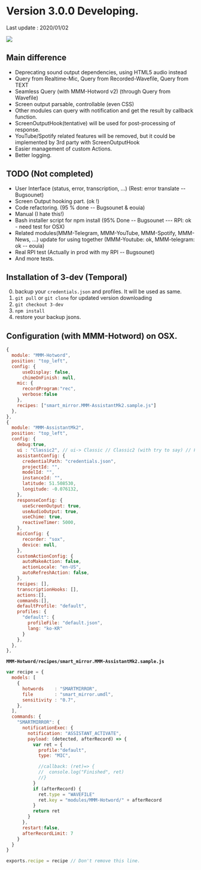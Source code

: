 # Version 3.0.0 Developing.
Last update : 2020/01/02

![](https://raw.githubusercontent.com/eouia/MMM-AssistantMk2/3-dev/resources/AMk2_Small.png)

## Main difference
- Deprecating sound output dependencies, using HTML5 audio instead
- Query from Realtime-Mic, Query from Recorded-Wavefile, Query from TEXT
- Seamless Query (with MMM-Hotword v2) (through Query from Wavefile)
- Screen output parsable, controllable (even CSS)
- Other modules can query with notification and get the result by callback function.
- ScreenOutputHook(tentative) will be used for post-processing of response.
- YouTube/Spotify related features will be removed, but it could be implemented by 3rd party with ScreenOutputHook
- Easier management of custom Actions.
- Better logging.

## TODO (Not completed)
- User Interface (status, error, transcription, ...) (Rest: error translate -- Bugsounet)
- Screen Output hooking part. (ok !)
- Code refactoring. (95 % done -- Bugsounet & eouia)
- Manual (I hate this!)
- Bash installer script for npm install (95% Done -- Bugsounet --- RPI: ok - need test for OSX)
- Related modules(MMM-Telegram, MMM-YouTube, MMM-Spotify, MMM-News, ...) update for using together (MMM-Youtube: ok, MMM-telegram: ok -- eouia)
- Real RPI test (Actually in prod with my RPI -- Bugsounet)
- And more tests.


## Installation of 3-dev (Temporal)
0. backup your `credentials.json` and profiles. It will be used as same.
1. `git pull` or `git clone` for updated version downloading
2. `git checkout 3-dev`
3. `npm install`
4. restore your backup jsons.

## Configuration (with MMM-Hotword) on OSX.
```js
{
  module: "MMM-Hotword",
  position: "top_left",
  config: {
      useDisplay: false,
      chimeOnFinish: null,
    mic: {
      recordProgram:"rec",
      verbose:false
    },
    recipes: ["smart_mirror.MMM-AssistantMk2.sample.js"]
  },
},
{
  module: "MMM-AssistantMk2",
  position: "top_left",
  config: {
    debug:true,
    ui : "Classic2", // ui-> Classic // Classic2 (with try to say) // Fullscreen
    assistantConfig: {
      credentialPath: "credentials.json",
      projectId: "",
      modelId: "",
      instanceId: "",
      latitude: 51.508530,
      longitude: -0.076132,
    },
    responseConfig: {
      useScreenOutput: true,
      useAudioOutput: true,
      useChime: true,
      reactiveTimer: 5000,
    },
    micConfig: {
      recorder: "sox",
      device: null,
    },
    customActionConfig: {
      autoMakeAction: false,
      actionLocale: "en-US",
      autoRefreshAction: false,
    },
    recipes: [],
    transcriptionHooks: [],
    actions:[],
    commands:[],
    defaultProfile: "default",
    profiles: {
      "default": {
        profileFile: "default.json",
        lang: "ko-KR"
      }
    },
  },
},
```
**`MMM-Hotword/recipes/smart_mirror.MMM-AssistantMk2.sample.js`**
```js
var recipe = {
  models: [
    {
      hotwords    : "SMARTMIRROR",
      file        : "smart_mirror.umdl",
      sensitivity : "0.7",
    },
  ],
  commands: {
    "SMARTMIRROR": {
      notificationExec: {
        notification: "ASSISTANT_ACTIVATE",
        payload: (detected, afterRecord) => {
          var ret = {
            profile:"default",
            type: "MIC",

            //callback: (ret)=> {
            //  console.log("Finished", ret)
            //}
          }
          if (afterRecord) {
            ret.type = "WAVEFILE"
            ret.key = "modules/MMM-Hotword/" + afterRecord
          }
          return ret
        }
      },
      restart:false,
      afterRecordLimit: 7
    }
  }
}

exports.recipe = recipe // Don't remove this line.
```
